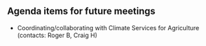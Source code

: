 ## Agenda items for future meetings

- Coordinating/collaborating with Climate Services for Agriculture (contacts: Roger B, Craig H)
